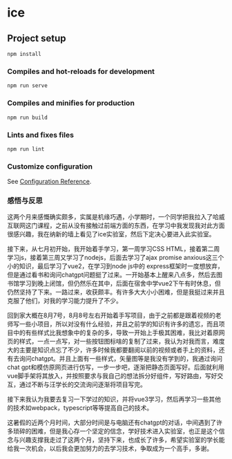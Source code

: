 # ice

## Project setup
```
npm install
```

### Compiles and hot-reloads for development
```
npm run serve
```

### Compiles and minifies for production
```
npm run build
```

### Lints and fixes files
```
npm run lint
```

### Customize configuration
See [Configuration Reference](https://cli.vuejs.org/config/).

### 感悟与反思
这两个月来感慨确实颇多，实属是机缘巧遇，小学期时，一个同学把我拉入了哈威互联网这门课程，之前从没有接触过前端方面的东西，在学习中我发现我对此方面很感兴趣，我在纳新的墙上看见了ice实验室，然后下定决心要进入此实验室。

接下来，从七月初开始，我开始着手学习，第一周学习CSS HTML，接着第二周学习js，接着第三周又学习了nodejs，后面去学习了ajax promise anxious这三个小的知识，最后学习了vue2，在学习到node js中的 express框架时一度想放弃，但是通过看书和询问chatgpt问题挺了过来。一开始基本上醒来八点多，然后去图书馆学习到晚上闭馆，但仍然乐在其中，后面在宿舍中学vue2下午有时休息，但仍然坚持了下来。一路过来，收获颇丰。有许多大大小小困难，但是我挺过来并且克服了他们，对我的学习能力提升了不少。

回到家大概在8月7号，8月8号左右开始着手写项目，由于之前都是跟着视频的老师写一些小项目，所以对没有什么经验，并且之前学的知识有许多的遗忘，而且项目中的有些样式比我想象中的复杂的多，导致一开始上手极其困难，我比对着原网页的样式，一点一点写，对一些按钮图标啥的复制了过来，我认为对我而言，难度大的主要是知识点忘了不少，许多时候我都要翻阅以前的视频或者手上的资料，还有去询问chatgpt。并且上面有一些样式，矢量图等是我没有学到的，我通过询问chat gpt和模仿原网页进行仿写，一步一步吧，逐渐把静态页面写好。后面就利用vue脚手架将其放入，并按照要求与我自己的想法拆分好组件，写好路由，写好交互，通过不断与汪学长的交流询问逐渐将项目写完。

接下来我认为我要去复习一下学过的知识，并将vue3学习，然后再学习一些其他的技术如webpack，typescript等等提高自己的技术。

这暑假的近两个月时间，大部分时间是与电脑还有chatgpt的对话，中间遇到了许多琐碎的困难，但是我心存一个坚定的信念，学好技术进入实验室，也正是这个信念与兴趣支撑我走过了这两个月，坚持下来，也成长了许多，希望实验室的学长能给我一次机会，以后我会更加努力的去学习技术，争取成为一个高手，多谢。
